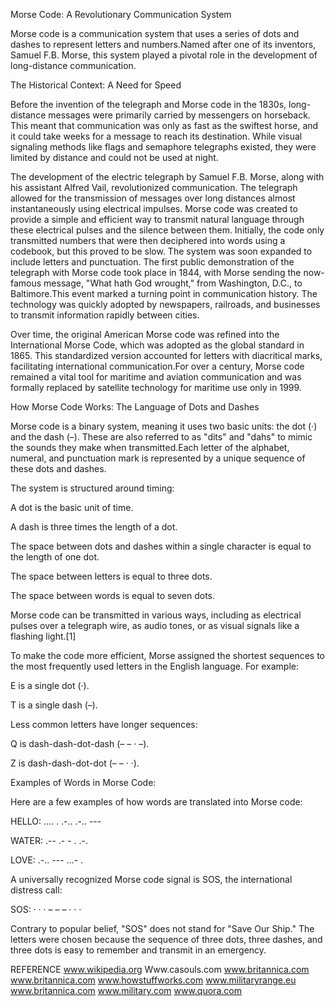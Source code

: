 Morse Code: A Revolutionary Communication System

Morse code is a communication system that uses a series of dots and dashes to represent letters and numbers.Named after one of its inventors, Samuel F.B. Morse, this system played a pivotal role in the development of long-distance communication. 

The Historical Context: A Need for Speed

Before the invention of the telegraph and Morse code in the 1830s, long-distance messages were primarily carried by messengers on horseback.  This meant that communication was only as fast as the swiftest horse, and it could take weeks for a message to reach its destination.  While visual signaling methods like flags and semaphore telegraphs existed, they were limited by distance and could not be used at night. 

The development of the electric telegraph by Samuel F.B. Morse, along with his assistant Alfred Vail, revolutionized communication. The telegraph allowed for the transmission of messages over long distances almost instantaneously using electrical impulses. Morse code was created to provide a simple and efficient way to transmit natural language through these electrical pulses and the silence between them. Initially, the code only transmitted numbers that were then deciphered into words using a codebook, but this proved to be slow. The system was soon expanded to include letters and punctuation.
The first public demonstration of the telegraph with Morse code took place in 1844, with Morse sending the now-famous message, "What hath God wrought," from Washington, D.C., to Baltimore.This event marked a turning point in communication history. The technology was quickly adopted by newspapers, railroads, and businesses to transmit information rapidly between cities.

Over time, the original American Morse code was refined into the International Morse Code, which was adopted as the global standard in 1865. This standardized version accounted for letters with diacritical marks, facilitating international communication.For over a century, Morse code remained a vital tool for maritime and aviation communication and was formally replaced by satellite technology for maritime use only in 1999.

How Morse Code Works: The Language of Dots and Dashes

Morse code is a binary system, meaning it uses two basic units: the dot (·) and the dash (–). These are also referred to as "dits" and "dahs" to mimic the sounds they make when transmitted.Each letter of the alphabet, numeral, and punctuation mark is represented by a unique sequence of these dots and dashes.

The system is structured around timing:

A dot is the basic unit of time.

A dash is three times the length of a dot.

The space between dots and dashes within a single character is equal to the length of one dot.

The space between letters is equal to three dots.

The space between words is equal to seven dots.

Morse code can be transmitted in various ways, including as electrical pulses over a telegraph wire, as audio tones, or as visual signals like a flashing light.[1]

To make the code more efficient, Morse assigned the shortest sequences to the most frequently used letters in the English language. For example:

E is a single dot (·).

T is a single dash (–).

Less common letters have longer sequences:

Q is dash-dash-dot-dash (– – · –).

Z is dash-dash-dot-dot (– – · ·).

Examples of Words in Morse Code:

Here are a few examples of how words are translated into Morse code:

HELLO: .... . .-.. .-.. ---

WATER: .-- .- - . .-.

LOVE: .-.. --- ...- .

A universally recognized Morse code signal is SOS, the international distress call:

SOS: · · · – – – · · ·

Contrary to popular belief, "SOS" does not stand for "Save Our Ship." The letters were chosen because the sequence of three dots, three dashes, and three dots is easy to remember and transmit in an emergency.

REFERENCE
www.wikipedia.org
Www.casouls.com
www.britannica.com
www.britannica.com
www.howstuffworks.com
www.militaryrange.eu
www.britannica.com
www.military.com
www.quora.com

